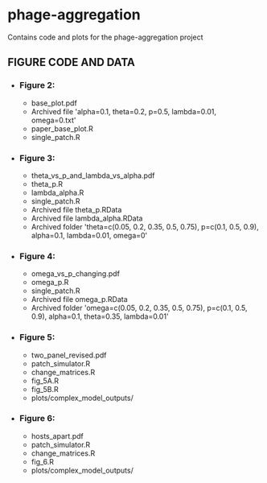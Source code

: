 # phage-aggregation

Contains code and plots for the phage-aggregation project

## FIGURE CODE AND DATA
 
- ### Figure 2:
  - base_plot.pdf
  - Archived file 'alpha=0.1, theta=0.2, p=0.5, lambda=0.01, omega=0.txt'
  - paper_base_plot.R
  - single_patch.R
 
- ### Figure 3:
  - theta_vs_p_and_lambda_vs_alpha.pdf
  - theta_p.R
  - lambda_alpha.R
  - single_patch.R
  - Archived file theta_p.RData
  - Archived file lambda_alpha.RData
  - Archived folder 'theta=c(0.05, 0.2, 0.35, 0.5, 0.75), p=c(0.1, 0.5, 0.9), alpha=0.1, lambda=0.01, omega=0'

- ### Figure 4:
  - omega_vs_p_changing.pdf
  - omega_p.R
  - single_patch.R
  - Archived file omega_p.RData
  - Archived folder 'omega=c(0.05, 0.2, 0.35, 0.5, 0.75), p=c(0.1, 0.5, 0.9), alpha=0.1, theta=0.35, lambda=0.01'
 
- ### Figure 5:
  - two_panel_revised.pdf
  - patch_simulator.R
  - change_matrices.R
  - fig_5A.R
  - fig_5B.R
  - plots/complex_model_outputs/

- ### Figure 6:
  - hosts_apart.pdf
  - patch_simulator.R
  - change_matrices.R
  - fig_6.R
  - plots/complex_model_outputs/
